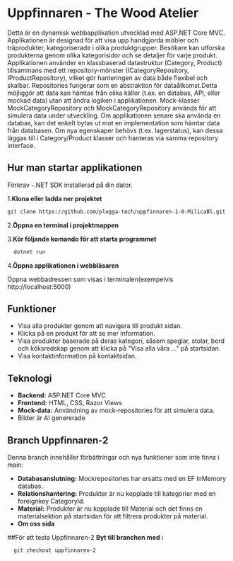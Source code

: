 # Uppfinnaren - The Wood Atelier

Detta är en dynamisk webbapplikation utvecklad med ASP.NET Core MVC. Applikationen är designad för att visa upp handgjorda möbler och träprodukter, kategoriserade i olika produktgrupper. Besökare kan utforska produkterna genom olika kategorisidor och se detaljer för varje produkt. Applikationen använder en klassbaserad datastruktur (Category, Product) tillsammans med ett repository-mönster (ICategoryRepository, IProductRepository), vilket gör hanteringen av data både flexibel och skalbar. Repositories fungerar som en abstraktion för dataåtkomst.Detta möjliggör att data kan hämtas från olika källor (t.ex. en databas, API, eller mockad data) utan att ändra logiken i applikationen. Mock-klasser MockCategoryRepository och MockCategoryRepository används för att simulera data under utveckling. Om applikationen senare ska använda en databas, kan det enkelt bytas ut mot en implementation som hämtar data från databasen. Om nya egenskaper behövs (t.ex. lagerstatus), kan dessa läggas till i Category/Product klasser och hanteras via samma repository interface.

## Hur man startar applikationen
Förkrav
 -.NET SDK installerad på din dator.
 
 1.**Klona eller ladda ner projektet**
   ```bash
   git clone https://github.com/plugga-tech/uppfinnaren-1-0-MilicaBl.git
   ````
2.**Öppna en terminal i projektmappen** 

3.**Kör följande komando för att starta programmet**
 ```bash
   dotnet run
   ````
4.**Öppna applikationen i webbläsaren**

 Öppna webbadressen som visas i terminalen(exempelvis http://localhost:5000)

## Funktioner  
- Visa alla produkter genom att navigera till produkt sidan.
- Klicka på en produkt för att se mer information.   
- Visa produkter baserade på deras kategori, såsom speglar, stolar, bord och köksredskap genom att klicka på "Visa alla våra ..." på startsidan.
- Visa kontaktinformation på kontaktsidan.

## Teknologi  
- **Backend:** ASP.NET Core MVC  
- **Frontend:** HTML, CSS, Razor Views  
- **Mock-data:** Användning av mock-repositories för att simulera data.
- Bilder är AI genererade

## Branch Uppfinnaren-2
Denna branch innehåller förbättringar och nya funktioner som inte finns i main:
- **Databasanslutning:** Mockrepositories har ersatts med en EF InMemory databas. 
- **Relationshantering:** Produkter är nu kopplade till kategorier med en foreignkey CategoryId.
- **Material:** Produkter är nu kopplade till Material och det finns en materialsektion på startsidan för att filtrera produkter på material.
- **Om oss sida**

##För att testa Uppfinnaren-2 
**Byt till branchen med :**
 ```bash
   git checkout uppfinnaren-2
 ````
